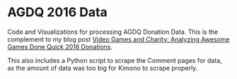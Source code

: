 # AGDQ 2016 Data
Code and Visualizations for processing AGDQ Donation Data. This is the complement to my blog post [Video Games and Charity: Analyzing Awesome Games Done Quick 2016 Donations](http://minimaxir.com/2016/01/agdq-2016/).

This also includes a Python script to scrape the Comment pages for data, as the amount of data was too big for Kimono to scrape properly.